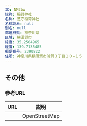 ```yaml
---
ID: NM2bw
総称: 稲荷神社
名称: 芝守稲荷神社
名称読み: null
別名: null
都道府県: 神奈川県
区域: 横須賀市
緯度: 35.2504965
経度: 139.7135485
郵便番号: 2390822
住所: 神奈川県横須賀市浦賀３丁目１０−１５
---
```


## その他

### 参考URL

| URL | 説明          |
| --- | ------------- |
|     | OpenStreetMap |

